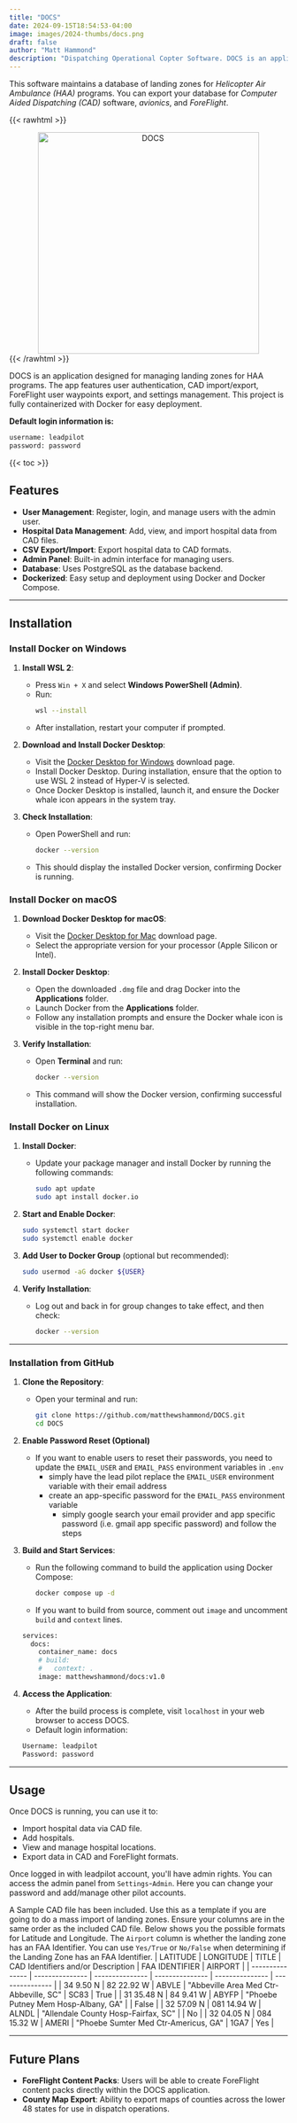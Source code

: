 ```yaml
---
title: "DOCS"
date: 2024-09-15T18:54:53-04:00
image: images/2024-thumbs/docs.png
draft: false
author: "Matt Hammond"
description: "Dispatching Operational Copter Software. DOCS is an application designed for managing landing zones for HAA programs. The app features user authentication, CAD import/export, ForeFlight user waypoints export, and settings management. This project is fully containerized with Docker for easy deployment."
---
```


This software maintains a database of landing zones for _Helicopter Air Ambulance (HAA)_ programs. You can export your database for _Computer Aided Dispatching (CAD)_ software, _avionics_, and _ForeFlight_.

{{< rawhtml >}}

<center><img src="/images/2024/docs/docs.png" alt="DOCS" title="DOCS" width="400"></center>
{{< /rawhtml >}}

DOCS is an application designed for managing landing zones for HAA programs. The app features user authentication, CAD import/export, ForeFlight user waypoints export, and settings management. This project is fully containerized with Docker for easy deployment.

**Default login information is:**

```bash
username: leadpilot
password: password
```

{{< toc >}}

## Features

- **User Management**: Register, login, and manage users with the admin user.
- **Hospital Data Management**: Add, view, and import hospital data from CAD files.
- **CSV Export/Import**: Export hospital data to CAD formats.
- **Admin Panel**: Built-in admin interface for managing users.
- **Database**: Uses PostgreSQL as the database backend.
- **Dockerized**: Easy setup and deployment using Docker and Docker Compose.

---

## Installation

### Install Docker on Windows

1. **Install WSL 2**:

   - Press `Win + X` and select **Windows PowerShell (Admin)**.
   - Run:
     ```bash
     wsl --install
     ```
   - After installation, restart your computer if prompted.

2. **Download and Install Docker Desktop**:

   - Visit the [Docker Desktop for Windows](https://www.docker.com/products/docker-desktop) download page.
   - Install Docker Desktop. During installation, ensure that the option to use WSL 2 instead of Hyper-V is selected.
   - Once Docker Desktop is installed, launch it, and ensure the Docker whale icon appears in the system tray.

3. **Check Installation**:
   - Open PowerShell and run:
     ```bash
     docker --version
     ```
   - This should display the installed Docker version, confirming Docker is running.

### Install Docker on macOS

1. **Download Docker Desktop for macOS**:

   - Visit the [Docker Desktop for Mac](https://www.docker.com/products/docker-desktop) download page.
   - Select the appropriate version for your processor (Apple Silicon or Intel).

2. **Install Docker Desktop**:

   - Open the downloaded `.dmg` file and drag Docker into the **Applications** folder.
   - Launch Docker from the **Applications** folder.
   - Follow any installation prompts and ensure the Docker whale icon is visible in the top-right menu bar.

3. **Verify Installation**:
   - Open **Terminal** and run:
     ```bash
     docker --version
     ```
   - This command will show the Docker version, confirming successful installation.

### Install Docker on Linux

1. **Install Docker**:

   - Update your package manager and install Docker by running the following commands:
     ```bash
     sudo apt update
     sudo apt install docker.io
     ```

2. **Start and Enable Docker**:

   ```bash
   sudo systemctl start docker
   sudo systemctl enable docker
   ```

3. **Add User to Docker Group** (optional but recommended):

   ```bash
   sudo usermod -aG docker ${USER}
   ```

4. **Verify Installation**:
   - Log out and back in for group changes to take effect, and then check:
     ```bash
     docker --version
     ```

---

### Installation from GitHub

1. **Clone the Repository**:

   - Open your terminal and run:
     ```bash
     git clone https://github.com/matthewshammond/DOCS.git
     cd DOCS
     ```

2. **Enable Password Reset (Optional)**

   - If you want to enable users to reset their passwords, you need to update the `EMAIL_USER` and `EMAIL_PASS` environment variables in `.env`
     - simply have the lead pilot replace the `EMAIL_USER` environment variable with their email address
     - create an app-specific password for the `EMAIL_PASS` environment variable
       - simply google search your email provider and app specific password (i.e. gmail app specific password) and follow the steps

3. **Build and Start Services**:

   - Run the following command to build the application using Docker Compose:
     ```bash
     docker compose up -d
     ```
   - If you want to build from source, comment out `image` and uncomment `build` and `context` lines.

   ```bash
   services:
     docs:
       container_name: docs
       # build:
       #   context: .
       image: matthewshammond/docs:v1.0
   ```

4. **Access the Application**:

   - After the build process is complete, visit `localhost` in your web browser to access DOCS.
   - Default login information:

   ```bash
   Username: leadpilot
   Password: password
   ```

---

## Usage

Once DOCS is running, you can use it to:

- Import hospital data via CAD file.
- Add hospitals.
- View and manage hospital locations.
- Export data in CAD and ForeFlight formats.

Once logged in with leadpilot account, you'll have admin rights. You can access the admin panel from `Settings`-`Admin`. Here you can change your password and add/manage other pilot accounts.

A Sample CAD file has been included. Use this as a template if you are going to do a mass import of landing zones. Ensure your columns are in the same order as the included CAD file. Below shows you the possible formats for Latitude and Longitude. The `Airport` column is whether the landing zone has an FAA Identifier. You can use `Yes/True` or `No/False` when determining if the Landing Zone has an FAA Identifier.
| LATITUDE | LONGITUDE | TITLE | CAD Identifiers and/or Description | FAA IDENTIFIER | AIRPORT |
| --------------- | --------------- | --------------- | --------------- | --------------- | --------------- |
| 34 9.50 N | 82 22.92 W | ABVLE | "Abbeville Area Med Ctr-Abbeville, SC" | SC83 | True |
| 31 35.48 N | 84 9.41 W | ABYFP | "Phoebe Putney Mem Hosp-Albany, GA" | | False |
| 32 57.09 N | 081 14.94 W | ALNDL | "Allendale County Hosp-Fairfax, SC" | | No |
| 32 04.05 N | 084 15.32 W | AMERI | "Phoebe Sumter Med Ctr-Americus, GA" | 1GA7 | Yes |

---

## Future Plans

- **ForeFlight Content Packs**: Users will be able to create ForeFlight content packs directly within the DOCS application.
- **County Map Export**: Ability to export maps of counties across the lower 48 states for use in dispatch operations.
